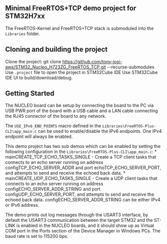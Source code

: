Minimal FreeRTOS+TCP demo project for STM32H7xx
-----------------------------------------------

The FreeRTOS-Kernel and FreeRTOS+TCP stack is submoduled into the `Libraries` folder.

Cloning and building the project
--------------------------------

Clone the project: git clone https://github.com/tony-josi-aws/STM32_Nucleo_H723ZG_FreeRTOS_TCP.git --recurse-submodules
Use `.project` file to open the project in STM32Cube IDE
Use STM32Cube IDE UI to build/download/debug.

Getting Started
---------------

The NUCLEO board can be setup by connecting the board to the PC via USB PWR port of the board with a USB cable and a LAN cable connecting the  RJ45 connector of the board to any network.

The `USE_IPv6_END_POINTS` macro defined in the `Libraries\FreeRTOS-Plus-CLI\app_main.c` can be used to enable/disable the IPv6 endpoints. One IPv4 endpoint will always be enabled.

This demo project has two sub demos which can be enabled by setting the following configuration in the `Libraries\FreeRTOS-Plus-CLI\app_main.c`:
    * mainCREATE_TCP_ECHO_TASKS_SINGLE - Create a TCP client tasks that connects to an echo server running on address configTCP_ECHO_SERVER_ADDR and port echoTCP_ECHO_SERVER_PORT, and attempts to send and receive the echoed back data.
    * mainCREATE_UDP_ECHO_TASKS_SINGLE - Create a UDP client tasks that connects to an echo server running on address configECHO_SERVER_ADDR_STRING and port configUDP_ECHO_SERVER_PORT, and attempts to send and receive the echoed back data. configECHO_SERVER_ADDR_STRING can be either IPv4 or IPv6 address.

The demo prints out log messages through the USART3 interface, by default the USART3 communication between the target STM32 and the ST-LINK is enabled in the NUCLEO boards, and it should show up as Virtual COM port in the Ports section of the Device Manager in Windows PCs. The baud rate is set to 115200 bps.

